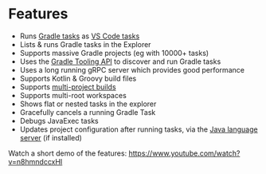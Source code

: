 # Features

- Runs [Gradle tasks](https://gradle.org/) as [VS Code tasks](https://code.visualstudio.com/docs/editor/tasks)
- Lists & runs Gradle tasks in the Explorer
- Supports massive Gradle projects (eg with 10000+ tasks)
- Uses the [Gradle Tooling API](https://docs.gradle.org/current/userguide/third_party_integration.html#embedding) to discover and run Gradle tasks
- Uses a long running gRPC server which provides good performance
- Supports Kotlin & Groovy build files
- Supports [multi-project builds](https://docs.gradle.org/current/userguide/multi_project_builds.html)
- Supports multi-root workspaces
- Shows flat or nested tasks in the explorer
- Gracefully cancels a running Gradle Task
- Debugs JavaExec tasks
- Updates project configuration after running tasks, via the [Java language server](https://github.com/redhat-developer/vscode-java) (if installed)

Watch a short demo of the features: https://www.youtube.com/watch?v=n8hmndccxHI
